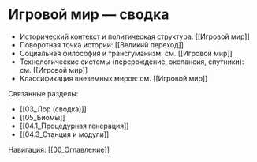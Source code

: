 # Игровой мир — сводка

- Исторический контекст и политическая структура: [[Игровой мир]]
- Поворотная точка истории: [[Великий переход]]
- Социальная философия и трансгуманизм: см. [[Игровой мир]]
- Технологические системы (перерождение, экспансия, спутники): см. [[Игровой мир]]
- Классификация внеземных миров: см. [[Игровой мир]]

Связанные разделы:
- [[03_Лор (сводка)]]
- [[05_Биомы]]
- [[04.1_Процедурная генерация]]
- [[04.3_Станция и модули]]

Навигация: [[00_Оглавление]]

